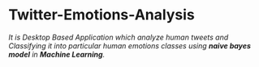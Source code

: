 # Twitter-Emotions-Analysis
*It is Desktop Based Application which analyze human tweets and Classifying it into particular human emotions classes using **naive bayes model** in **Machine Learning**.*
